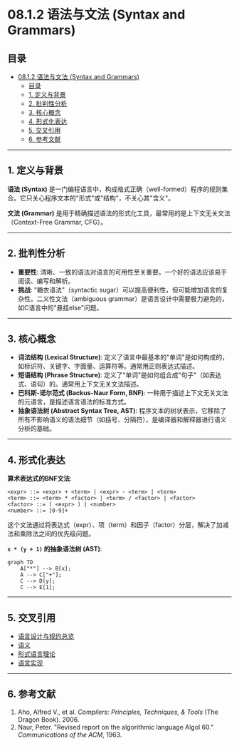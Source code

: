 # 08.1.2 语法与文法 (Syntax and Grammars)

## 目录

- [08.1.2 语法与文法 (Syntax and Grammars)](#0812-语法与文法-syntax-and-grammars)
  - [目录](#目录)
  - [1. 定义与背景](#1-定义与背景)
  - [2. 批判性分析](#2-批判性分析)
  - [3. 核心概念](#3-核心概念)
  - [4. 形式化表达](#4-形式化表达)
  - [5. 交叉引用](#5-交叉引用)
  - [6. 参考文献](#6-参考文献)

---

## 1. 定义与背景

**语法 (Syntax)** 是一门编程语言中，构成格式正确（well-formed）程序的规则集合。它只关心程序文本的"形式"或"结构"，不关心其"含义"。

**文法 (Grammar)** 是用于精确描述语法的形式化工具，最常用的是上下文无关文法（Context-Free Grammar, CFG）。

---

## 2. 批判性分析

- **重要性**: 清晰、一致的语法对语言的可用性至关重要。一个好的语法应该易于阅读、编写和解析。
- **挑战**: "糖衣语法"（syntactic sugar）可以提高便利性，但可能增加语言的复杂性。二义性文法（ambiguous grammar）是语言设计中需要极力避免的，如C语言中的"悬挂else"问题。

---

## 3. 核心概念

- **词法结构 (Lexical Structure)**: 定义了语言中最基本的"单词"是如何构成的，如标识符、关键字、字面量、运算符等。通常用正则表达式描述。
- **短语结构 (Phrase Structure)**: 定义了"单词"是如何组合成"句子"（如表达式、语句）的。通常用上下文无关文法描述。
- **巴科斯-诺尔范式 (Backus-Naur Form, BNF)**: 一种用于描述上下文无关文法的元语言，是描述语言语法的标准方式。
- **抽象语法树 (Abstract Syntax Tree, AST)**: 程序文本的树状表示，它移除了所有不影响语义的语法细节（如括号、分隔符），是编译器和解释器进行语义分析的基础。

---

## 4. 形式化表达

**算术表达式的BNF文法**:

```text
<expr> ::= <expr> + <term> | <expr> - <term> | <term>
<term> ::= <term> * <factor> | <term> / <factor> | <factor>
<factor> ::= ( <expr> ) | <number>
<number> ::= [0-9]+
```

这个文法通过将表达式（expr）、项（term）和因子（factor）分层，解决了加减法和乘除法之间的优先级问题。

**`x * (y + 1)` 的抽象语法树 (AST)**:

```mermaid
graph TD
    A["*"] --> B[x];
    A --> C["+"];
    C --> D[y];
    C --> E[1];
```

---

## 5. 交叉引用

- [语言设计与规约总览](./README.md)
- [语义](./08.1.3_Semantics.md)
- [形式语言理论](../../03_Formal_Language_Theory/README.md)
- [语言实现](../08.4_Language_Implementation/README.md)

---

## 6. 参考文献

1. Aho, Alfred V., et al. *Compilers: Principles, Techniques, & Tools* (The Dragon Book). 2006.
2. Naur, Peter. "Revised report on the algorithmic language Algol 60." *Communications of the ACM*, 1963.
